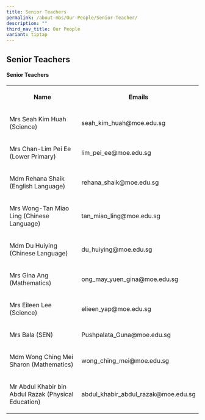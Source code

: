 ```yaml
---
title: Senior Teachers
permalink: /about-mbs/Our-People/Senior-Teacher/
description: ""
third_nav_title: Our People
variant: tiptap
---
```

<h2>Senior Teachers</h2>
<h4>Senior Teachers</h4>
<table style="minWidth: 50px">
<colgroup>
<col>
<col>
</colgroup>
<tbody>
<tr>
<th rowspan="1" colspan="1">
<p>Name</p>
</th>
<th rowspan="1" colspan="1">
<p>Emails</p>
</th>
</tr>
<tr>
<td rowspan="1" colspan="1">
<p>Mrs Seah Kim Huah (Science)</p>
</td>
<td rowspan="1" colspan="1">
<p>seah_kim_huah@moe.edu.sg</p>
</td>
</tr>
<tr>
<td rowspan="1" colspan="1">
<p>Mrs Chan-Lim Pei Ee (Lower Primary)</p>
</td>
<td rowspan="1" colspan="1">
<p>lim_pei_ee@moe.edu.sg</p>
</td>
</tr>
<tr>
<td rowspan="1" colspan="1">
<p>Mdm Rehana Shaik (English Language)</p>
</td>
<td rowspan="1" colspan="1">
<p>rehana_shaik@moe.edu.sg</p>
</td>
</tr>
<tr>
<td rowspan="1" colspan="1">
<p>Mrs Wong-Tan Miao Ling (Chinese Language)</p>
</td>
<td rowspan="1" colspan="1">
<p>tan_miao_ling@moe.edu.sg</p>
</td>
</tr>
<tr>
<td rowspan="1" colspan="1">
<p>Mdm Du Huiying (Chinese Language)</p>
</td>
<td rowspan="1" colspan="1">
<p>du_huiying@moe.edu.sg</p>
</td>
</tr>
<tr>
<td rowspan="1" colspan="1">
<p>Mrs Gina Ang (Mathematics)</p>
</td>
<td rowspan="1" colspan="1">
<p>ong_may_yuen_gina@moe.edu.sg</p>
</td>
</tr>
<tr>
<td rowspan="1" colspan="1">
<p>Mrs Eileen Lee (Science)</p>
</td>
<td rowspan="1" colspan="1">
<p>elieen_yap@moe.edu.sg</p>
</td>
</tr>
<tr>
<td rowspan="1" colspan="1">
<p>Mrs Bala (SEN)</p>
</td>
<td rowspan="1" colspan="1">
<p>Pushpalata_Guna@moe.edu.sg</p>
</td>
</tr>
<tr>
<td rowspan="1" colspan="1">
<p>Mdm Wong Ching Mei Sharon (Mathematics)</p>
</td>
<td rowspan="1" colspan="1">
<p>wong_ching_mei@moe.edu.sg</p>
</td>
</tr>
<tr>
<td rowspan="1" colspan="1">
<p>Mr Abdul Khabir bin Abdul Razak (Physical Education)</p>
</td>
<td rowspan="1" colspan="1">
<p>abdul_khabir_abdul_razak@moe.edu.sg</p>
</td>
</tr>
</tbody>
</table>
<p></p>